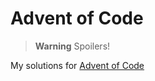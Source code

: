 # Advent of Code

> **Warning**
> Spoilers!

My solutions for [Advent of Code](https://adventofcode.com/)

